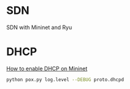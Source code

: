 # SDN
SDN with Mininet and Ryu

# DHCP
[How to enable DHCP on Mininet](https://kickstartsdn.com/292/)

```bash
python pox.py log.level --DEBUG proto.dhcpd
```
